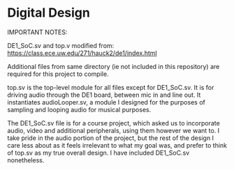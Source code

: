 # Digital Design

IMPORTANT NOTES: 

DE1_SoC.sv and top.v modified from: https://class.ece.uw.edu/271/hauck2/de1/index.html

Additional files from same directory (ie not included in this repository) are required for this project to compile.

top.sv is the top-level module for all files except for DE1_SoC.sv. It is for driving audio through the DE1 board, between mic in and line out. It instantiates audioLooper.sv, a module I designed for the purposes of sampling and looping audio for musical purposes.

The DE1_SoC.sv file is for a course project, which asked us to incorporate audio, video and additional peripherals, using them however we want to. I take pride in the audio portion of the project, but the rest of the design I care less about as it feels irrelevant to what my goal was, and prefer to think of top.sv as my true overall design. I have included DE1_SoC.sv nonetheless.
